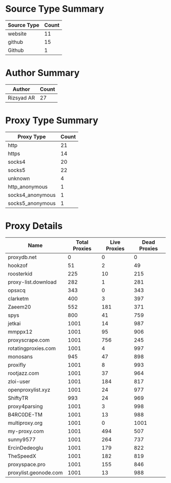 # Source Type Summary

| Source Type | Count |
|-------------|-------|
| website | 11 |
| github | 15 |
| Github | 1 |


# Author Summary

| Author | Count |
|--------|-------|
| Rizsyad AR | 27 |


# Proxy Type Summary

| Proxy Type | Count |
|------------|-------|
| http | 21 |
| https | 14 |
| socks4 | 20 |
| socks5 | 22 |
| unknown | 4 |
| http_anonymous | 1 |
| socks4_anonymous | 1 |
| socks5_anonymous | 1 |


# Proxy Details

| Name | Total Proxies | Live Proxies | Dead Proxies |
|------|---------------|--------------|---------------|
| proxydb.net | 0 | 0 | 0 |
| hookzof | 51 | 2 | 49 |
| roosterkid | 225 | 10 | 215 |
| proxy-list.download | 282 | 1 | 281 |
| opsxcq | 343 | 0 | 343 |
| clarketm | 400 | 3 | 397 |
| Zaeem20 | 552 | 181 | 371 |
| spys | 800 | 41 | 759 |
| jetkai | 1001 | 14 | 987 |
| mmppx12 | 1001 | 95 | 906 |
| proxyscrape.com | 1001 | 756 | 245 |
| rotatingproxies.com | 1001 | 4 | 997 |
| monosans | 945 | 47 | 898 |
| proxifly | 1001 | 8 | 993 |
| rootjazz.com | 1001 | 37 | 964 |
| zloi-user | 1001 | 184 | 817 |
| openproxylist.xyz | 1001 | 24 | 977 |
| ShiftyTR | 993 | 24 | 969 |
| proxy4parsing | 1001 | 3 | 998 |
| B4RC0DE-TM | 1001 | 13 | 988 |
| multiproxy.org | 1001 | 0 | 1001 |
| my-proxy.com | 1001 | 494 | 507 |
| sunny9577 | 1001 | 264 | 737 |
| ErcinDedeoglu | 1001 | 179 | 822 |
| TheSpeedX | 1001 | 182 | 819 |
| proxyspace.pro | 1001 | 155 | 846 |
| proxylist.geonode.com | 1001 | 13 | 988 |
